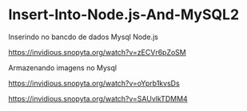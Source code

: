 # Insert-Into-Node.js-And-MySQL2

Inserindo no bancdo de dados Mysql Node.js

https://invidious.snopyta.org/watch?v=zECVr6pZoSM

Armazenando imagens no Mysql

https://invidious.snopyta.org/watch?v=oYprb1kvsDs

https://invidious.snopyta.org/watch?v=SAUvlkTDMM4
